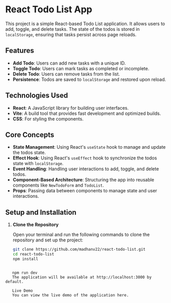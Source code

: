 # React Todo List App

This project is a simple React-based Todo List application. It allows users to add, toggle, and delete tasks. The state of the todos is stored in `localStorage`, ensuring that tasks persist across page reloads.

## Features

- **Add Todo**: Users can add new tasks with a unique ID.
- **Toggle Todo**: Users can mark tasks as completed or incomplete.
- **Delete Todo**: Users can remove tasks from the list.
- **Persistence**: Todos are saved to `localStorage` and restored upon reload.

## Technologies Used

- **React**: A JavaScript library for building user interfaces.
- **Vite**: A build tool that provides fast development and optimized builds.
- **CSS**: For styling the components.

## Core Concepts

- **State Management**: Using React's `useState` hook to manage and update the todos state.
- **Effect Hook**: Using React's `useEffect` hook to synchronize the todos state with `localStorage`.
- **Event Handling**: Handling user interactions to add, toggle, and delete todos.
- **Component-Based Architecture**: Structuring the app into reusable components like `NewTodoForm` and `TodoList`.
- **Props**: Passing data between components to manage state and user interactions.

## Setup and Installation

1. **Clone the Repository**

   Open your terminal and run the following commands to clone the repository and set up the project:

   ```bash
   git clone https://github.com/madhanv22/react-todo-list.git
   cd react-todo-list
   npm install


```Start the Development Server

   npm run dev
   The application will be available at http://localhost:3000 by default.

   Live Demo
   You can view the live demo of the application here.